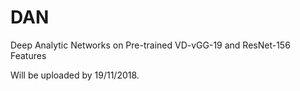# DAN
Deep Analytic Networks on Pre-trained VD-vGG-19 and ResNet-156 Features

Will be uploaded by 19/11/2018.
